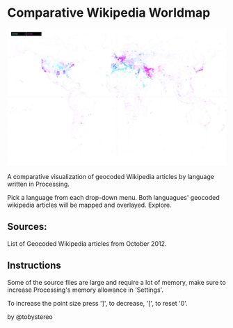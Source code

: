 # Comparative Wikipedia Worldmap 
![Geocoded Wikipedia Articles by language](https://github.com/Tobystereo/WikipediaWorldmap/blob/master/preview-assets/preview_animated.gif?raw=true)

A comparative visualization of geocoded Wikipedia articles by language written in Processing.

Pick a language from each drop-down menu. Both languagues' geocoded wikipedia articles will be mapped and overlayed. Explore.


## Sources:
List of Geocoded Wikipedia articles from October 2012.


## Instructions
Some of the source files are large and require a lot of memory, make sure to increase Processing's memory allowance in 'Settings'.

To increase the point size press ']', to decrease, '[', to reset '0'.


by @tobystereo
